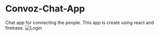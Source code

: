 # Convoz-Chat-App
Chat app for connecting the people.
This app is create using react and firebase.
![Login](https://github.com/Sarthaak02/Convoz-Chat-App/assets/104676747/b3176508-8a0b-4cf0-aaaf-31247422ef93)
